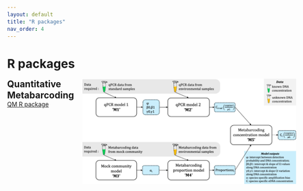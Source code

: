 ```yaml
---
layout: default
title: "R packages"
nav_order: 4
---
```


# R packages

<div style="display: flex; justify-content: space-between; align-items: flex-start;">

  <div style="flex: 1;">
<b style="font-size: 1.5em; line-height: 1.2;">Quantitative Metabarcoding</b><br>
<link rel="stylesheet" href="{{ '/assets/css/contact-button.css' | relative_url }}">
<div class="contact-buttons">
      <a href="https://html-preview.github.io/?url=https://github.com/gledguri/QM/blob/main/html/Showcase.html" class="email-button">QM R package</a>
    </div>
  </div>

  <!-- Image Container -->
  <div style="flex-shrink: 0; margin-left: 20px;">
<a href="https://html-preview.github.io/?url=https://github.com/gledguri/QM/blob/main/html/Showcase.html" target="_blank">
<img src="assets/images/QM_model_layout.jpg" alt="QM overview" style="width: 500px; height: 246px;"></a>
  </div>

</div>
<br>
